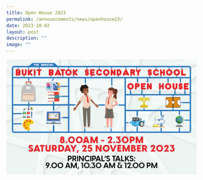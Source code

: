 ```yaml
---
title: Open House 2023
permalink: /announcements/news/openhouse23/
date: 2023-10-02
layout: post
description: ""
image: ""
---
```

![](/images/2023_open%20house%20banner_29092023.png)